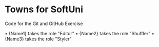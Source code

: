 # Towns for SoftUni
Code for the Git and GitHub Exercise


• {Name1} takes the role "Editor"
• {Name2} takes the role "Shuffler"
• {Name3} takes the role "Styler"
